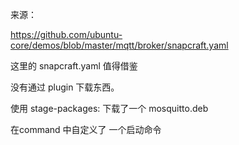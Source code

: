 

来源：

https://github.com/ubuntu-core/demos/blob/master/mqtt/broker/snapcraft.yaml


这里的 snapcraft.yaml 值得借鉴


没有通过 plugin 下载东西。

使用 stage-packages: 下载了一个 mosquitto.deb

在command 中自定义了 一个启动命令

